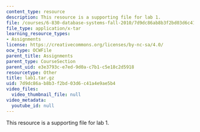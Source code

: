 ```yaml
---
content_type: resource
description: This resource is a supporting file for lab 1.
file: /courses/6-830-database-systems-fall-2010/7d9dc86ab8b3f2bd03d6c41a4e9ae5b4_lab1.tar.gz
file_type: application/x-tar
learning_resource_types:
- Assignments
license: https://creativecommons.org/licenses/by-nc-sa/4.0/
ocw_type: OCWFile
parent_title: Assignments
parent_type: CourseSection
parent_uid: e3e3793c-e7ed-9d0a-c7b1-c5e18c2d5918
resourcetype: Other
title: lab1.tar.gz
uid: 7d9dc86a-b8b3-f2bd-03d6-c41a4e9ae5b4
video_files:
  video_thumbnail_file: null
video_metadata:
  youtube_id: null
---
```

This resource is a supporting file for lab 1.